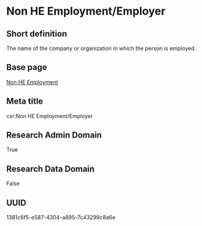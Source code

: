 # Non HE Employment/Employer
## Short definition
The name of the company or organization in which the person is employed.
## Base page
[Non HE Employment](https://github.com/EuroCRIS/CASRAI-Dictionairies/blob/main/Objects/Non%20HE%20Employment.md)
## Meta title
csr:Non HE Employment/Employer
## Research Admin Domain
True
## Research Data Domain
False
## UUID
1381c6f5-e587-4304-a895-7c43299c8a6e
